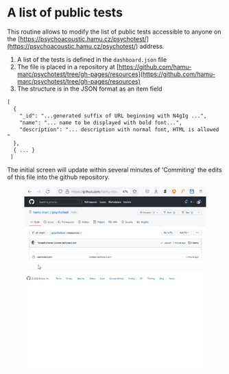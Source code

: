 # A list of public tests

This routine allows to modify the list of public tests accessible to anyone on the [https://psychoacoustic.hamu.cz/psychotest/](https://psychoacoustic.hamu.cz/psychotest/) address.

1. A list of the tests is defined in the `dashboard.json` file
2. The file is placed in a repository at [https://github.com/hamu-marc/psychotest/tree/gh-pages/resources](https://github.com/hamu-marc/psychotest/tree/gh-pages/resources)
3. The structure is in the JSON format as an item field

```
[
  {
    "_id": "...generated suffix of URL beginning with N4gIg ...",
    "name": "... name to be displayed with bold font...",
    "description": "... description with normal font, HTML is allowed "
  },
  { ... }
 ]   
```

The initial screen will update within several minutes of 'Commiting' the edits of this file into the github repository.

<figure><img src="../../.gitbook/assets/firefox_2Vk29HKBuP.gif" alt=""><figcaption><p> </p></figcaption></figure>
